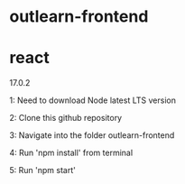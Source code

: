 # outlearn-frontend

# react
17.0.2

1: Need to download Node latest LTS version  

2: Clone this github repository

3: Navigate into the folder outlearn-frontend

4: Run 'npm install' from terminal

5: Run 'npm start'
